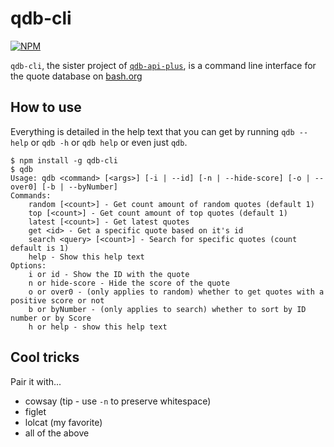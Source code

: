 # qdb-cli

[![NPM](https://nodei.co/npm/qdb-cli.png)](https://nodei.co/npm/qdb-cli/)

`qdb-cli`, the sister project of [`qdb-api-plus`](https://github.com/vityavv/qdb-api-plus), is a command line interface for the quote database on [bash.org](http://bash.org)

## How to use

Everything is detailed in the help text that you can get by running `qdb --help` or `qdb -h` or `qdb help` or even just `qdb`.

```
$ npm install -g qdb-cli
$ qdb
Usage: qdb <command> [<args>] [-i | --id] [-n | --hide-score] [-o | --over0] [-b | --byNumber]
Commands:
	random [<count>] - Get count amount of random quotes (default 1)
	top [<count>] - Get count amount of top quotes (default 1)
	latest [<count>] - Get latest quotes
	get <id> - Get a specific quote based on it's id
	search <query> [<count>] - Search for specific quotes (count default is 1)
	help - Show this help text
Options:
	i or id - Show the ID with the quote
	n or hide-score - Hide the score of the quote
	o or over0 - (only applies to random) whether to get quotes with a positive score or not
	b or byNumber - (only applies to search) whether to sort by ID number or by Score
	h or help - show this help text
```

## Cool tricks

Pair it with...
* cowsay (tip - use `-n` to preserve whitespace)
* figlet
* lolcat (my favorite)
* all of the above
